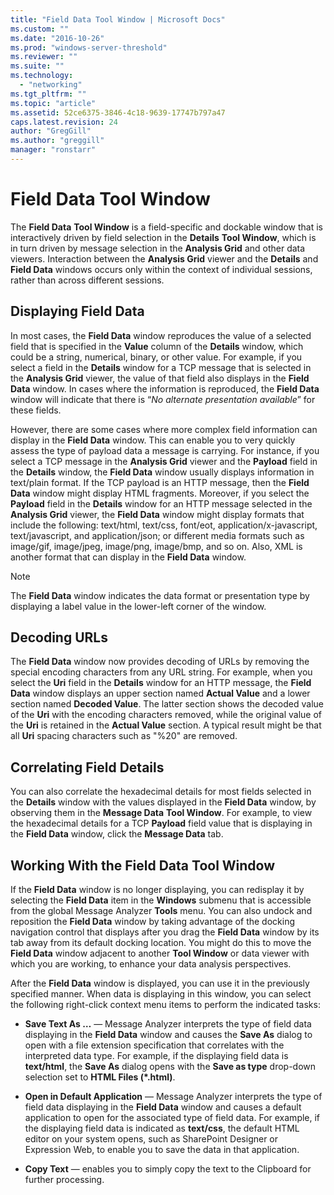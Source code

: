 ```yaml
---
title: "Field Data Tool Window | Microsoft Docs"
ms.custom: ""
ms.date: "2016-10-26"
ms.prod: "windows-server-threshold"
ms.reviewer: ""
ms.suite: ""
ms.technology: 
  - "networking"
ms.tgt_pltfrm: ""
ms.topic: "article"
ms.assetid: 52ce6375-3846-4c18-9639-17747b797a47
caps.latest.revision: 24
author: "GregGill"
ms.author: "greggill"
manager: "ronstarr"
---
```

# Field Data Tool Window
The **Field Data** **Tool Window** is a field-specific and dockable window that is interactively driven by field selection in the **Details** **Tool Window**, which is in turn driven by message selection in the **Analysis Grid** and other data viewers. Interaction between the **Analysis Grid** viewer and the **Details** and **Field Data** windows occurs only within the context of individual sessions, rather than across different sessions.  
  
## Displaying Field Data  
 In most cases, the **Field Data** window reproduces the value of a selected field that is specified in the **Value** column of the **Details** window, which could be a string, numerical, binary, or other value. For example, if you select a field in the **Details** window for a TCP message that is selected in the **Analysis Grid** viewer, the value of that field also displays in the **Field Data** window. In cases where the information is reproduced, the **Field Data** window will indicate that there is “*No alternate presentation available*” for these fields.  
  
 However, there are some cases where more complex field information can display in the **Field Data** window. This can enable you to very quickly assess the type of payload data a message is carrying. For instance, if you select a TCP message in the **Analysis Grid** viewer and the **Payload** field in the **Details** window, the **Field Data** window usually displays information in text/plain format. If the TCP payload is an HTTP message, then the **Field Data** window might display HTML fragments. Moreover, if you select the **Payload** field in the **Details** window for an HTTP message selected in the **Analysis Grid** viewer, the **Field Data** window might display formats that include the following: text/html, text/css, font/eot, application/x-javascript, text/javascript, and application/json; or different media formats such as image/gif, image/jpeg, image/png, image/bmp, and so on. Also, XML is another format that can display in the **Field Data** window.  
  
> [!NOTE]
>  The **Field Data** window indicates the data format or presentation type by displaying a label value in the lower-left corner of the window.  
  
<a name="BKMK_DecodingURLs"></a>   
## Decoding URLs  
 The **Field Data** window now provides decoding of URLs by removing the special encoding characters from any URL string. For example, when you select the **Uri** field in the **Details** window for an HTTP message, the **Field Data** window displays an upper section named **Actual Value** and a lower section named **Decoded Value**. The latter section shows the decoded value of the **Uri** with the encoding characters removed, while the original value of the **Uri** is retained in the **Actual Value** section. A typical result might be that all **Uri** spacing characters such as "%20" are removed.  
  
## Correlating Field Details  
 You can also correlate the hexadecimal details for most fields selected in the **Details** window with the values displayed in the **Field Data** window, by observing them in the **Message Data** **Tool Window**. For example, to view the hexadecimal details for a TCP **Payload** field value that is displaying in the **Field Data** window, click the **Message Data** tab.  
  
## Working With the Field Data Tool Window  
 If the **Field Data** window is no longer displaying, you can redisplay it by selecting the **Field Data** item in the **Windows** submenu that is accessible from the global Message Analyzer **Tools** menu. You can also undock and reposition the **Field Data** window by taking advantage of the docking navigation control that displays after you drag the **Field Data** window by its tab away from its default docking location. You might do this to move the **Field Data** window adjacent to another **Tool Window** or data viewer with which you are working, to enhance your data analysis perspectives.  
  
 After the **Field Data** window is displayed, you can use it in the previously specified manner. When data is displaying in this window, you can select the following right-click context menu items to perform the indicated tasks:  
  
-   **Save Text As …** — Message Analyzer interprets the type of field data displaying in the **Field Data** window and causes the **Save As** dialog to open with a file extension specification that correlates with the interpreted data type. For example, if the displaying field data is **text/html**, the **Save As** dialog opens with the **Save as type** drop-down selection set to **HTML Files (\*.html)**.  
  
-   **Open in Default Application** — Message Analyzer interprets the type of field data displaying in the **Field Data** window and causes a default application to open for the associated type of field data. For example, if the displaying field data is indicated as **text/css**, the default HTML editor on your system opens, such as SharePoint Designer or Expression Web, to enable you to save the data in that application.  
  
-   **Copy Text** — enables you to simply copy the text to the Clipboard for further processing.